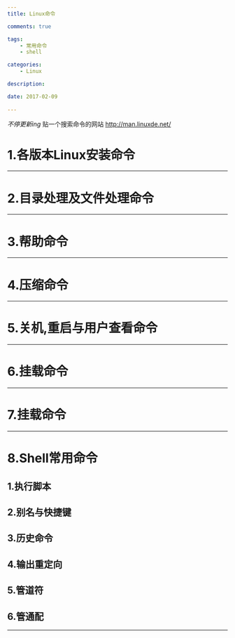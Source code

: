 ```yaml
---
title: Linux命令

comments: true    

tags: 
    - 常用命令
    - shell

categories: 
    - Linux

description: 

date: 2017-02-09
   
---
```


*不停更新ing*   贴一个搜索命令的网站  http://man.linuxde.net/
# **1.各版本Linux安装命令**

---


# **2.目录处理及文件处理命令**

---

# **3.帮助命令**

---

# **4.压缩命令**

---

# **5.关机,重启与用户查看命令**

---

# **6.挂载命令**

---

# **7.挂载命令**

---

# **8.Shell常用命令**
## **1.执行脚本**
## **2.别名与快捷键**
## **3.历史命令**
## **4.输出重定向**
## **5.管道符**
## **6.管通配**

---